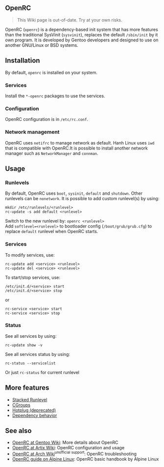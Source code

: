 ## OpenRC
> This Wiki page is out-of-date. Try at your own risks.
>
OpenRC (`openrc`) is a dependency-based init system that has more features than the traditional SysVinit (`sysvinit`), replaces the default `/sbin/init` by it own program. It is developed by Gentoo developers and designed to use on another GNU/Linux or BSD systems.
## Installation
By default, `openrc` is installed on your system.
### Services
Install the `*-openrc` packages to use the services.
### Configuration
OpenRC configuration is in `/etc/rc.conf`. 
### Network management
OpenRC uses `netifrc` to manage network as default. Hanh Linux uses `iwd` that is compatible with OpenRC.It is possible to install another network manager such as `NetworkManager` and `connman`.
## Usage
### Runlevels
By default, OpenRC uses `boot`, `sysinit`, `default` and `shutdown`. Other runlevels can be `nonetwork`. It is possible to add custom runlevel(s) by using:
```````````````
mkdir /etc/runlevels/<runlevel>
rc-update -s add default <runlevel>
```````````````
Switch to the new runlevel by: `openrc <runlevel>`
<br>
Add `softlevel=<runlevel>` to bootloader config (`/boot/grub/grub.cfg`) to replace `default` runlevel when OpenRC starts.
### Services
To modify services, use:
``````````````````
rc-update add <service> <runlevel>
rc-update del <service> <runlevel>
``````````````````
To start/stop services, use:
`````````````````
/etc/init.d/<service> start
/etc/init.d/<service> stop
`````````````````
or
`````````````
rc-service <service> start
rc-service <service> stop
`````````````
### Status
See all services by using:
```
rc-update show -v
```
See all services status by using:
```
rc-status --servicelist
```
Or just `rc-status` for current runlevel 
## More features
- [Stacked Runlevel](https://wiki.gentoo.org/wiki/OpenRC/StackedRunlevel)
- [CGroups](https://wiki.gentoo.org/wiki/OpenRC/CGroups)
- [Hotplug (deprecated)](https://wiki.gentoo.org/wiki/OpenRC/Event_driven)
- [Dependency behavior](https://wiki.gentoo.org/wiki/OpenRC#Dependency_behavior)
## See also
- [OpenRC at Gentoo Wiki](https://wiki.gentoo.org/wiki/OpenRC): More details about OpenRC
- [OpenRC at Artix Wiki](https://wiki.artixlinux.org/Main/OpenRC): OpenRC configuration and usage
- [OpenRC at Arch Wiki](https://wiki.archlinux.org/title/OpenRC)<sup>unofficial support</sup>: OpenRC troubleshooting
- [OpenRC guide on Alpine Linux](https://docs.alpinelinux.org/user-handbook/0.1a/Working/openrc.html): OpenRC basic handbook by Alpine Linux